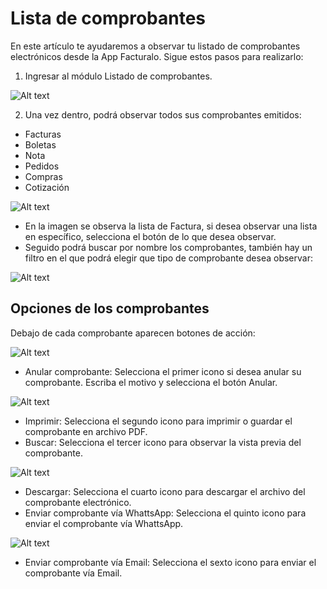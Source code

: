 # Lista de comprobantes

En este artículo te ayudaremos a observar tu listado de comprobantes electrónicos desde la App Facturalo. Sigue estos pasos para realizarlo:

1. Ingresar al módulo Listado de comprobantes.

![Alt text](img/List_Cpe.jpg)

2. Una vez dentro, podrá observar todos sus comprobantes emitidos:

- Facturas
- Boletas
- Nota
- Pedidos
- Compras
- Cotización

![Alt text](img/app_lista_de_comprobantes.jpeg)

- En la imagen se observa la lista de Factura, si desea observar una lista en específico, selecciona el botón de lo que desea observar.
- Seguido podrá buscar por nombre los comprobantes, también hay un filtro en el que podrá elegir que tipo de comprobante desea observar:

![Alt text](img/appfiltros.jpg)

## Opciones de los comprobantes

Debajo de cada comprobante aparecen botones de acción:

![Alt text](img/appopciones.jpg)

- Anular comprobante: Selecciona el primer icono si desea anular su comprobante. Escriba el motivo y selecciona el botón Anular.

![Alt text](img/anular.jpg)

- Imprimir: Selecciona el segundo icono para imprimir o guardar el comprobante en archivo PDF.
- Buscar: Selecciona el tercer icono para observar la vista previa del comprobante.

![Alt text](img/previsualizar.jpg)

- Descargar: Selecciona el cuarto icono para descargar el archivo del comprobante electrónico.
- Enviar comprobante vía WhattsApp: Selecciona el quinto icono para enviar el comprobante vía WhattsApp.

![Alt text](img/whattsApp.jpg)

- Enviar comprobante vía Email: Selecciona el sexto icono para enviar el comprobante vía Email.
